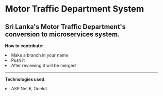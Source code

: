 # Motor Traffic Department System


## Sri Lanka's Motor Traffic Department's conversion to microservices system.

<b>How to contribute:</b>
<li>Make a branch in your name</li>
<li>Push it</li>
<li>After reviewing it will be merged</li>
<hr/>

<b>Technologies used:</b>
<li>ASP.Net 6, Ocelot</li>
